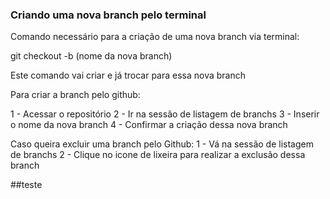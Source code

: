 ### Criando uma nova branch pelo terminal

Comando necessário para a criação de uma nova branch via terminal:

git checkout -b (nome da nova branch)

Este comando vai criar e já trocar para essa nova branch

Para criar a branch pelo github:

1 - Acessar o repositório
2 - Ir na sessão de listagem de branchs
3 - Inserir o nome da nova branch
4 - Confirmar a criação dessa nova branch

Caso queira excluir uma branch pelo Github:
1 - Vá na sessão de listagem de branchs
2 - Clique no icone de lixeira para realizar a exclusão dessa branch

##teste
